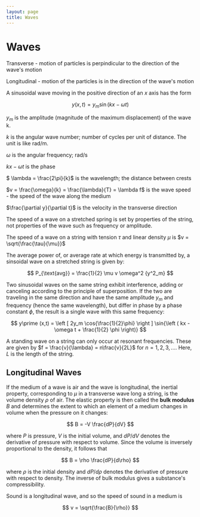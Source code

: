 ```yaml
---
layout: page
title: Waves
---
```


# Waves

Transverse - motion of particles is perpindicular to the direction of the wave's motion

Longitudinal - motion of the particles is in the direction of the wave's motion

A sinusoidal wave moving in the positive direction of an $x$ axis has the form

$$ y(x,t) = y_m \sin(kx - \omega t) $$

$y_m$ is the amplitude (magnitude of the maximum displacement) of the wave k. 

$k$ is the angular wave number; number of cycles per unit of distance. The unit is like rad/m.

$\omega$ is the angular frequency; rad/s

$kx - \omega t$ is the phase

$ \lambda = \frac{2\pi}{k}$ is the wavelength; the distance between crests

$v = \frac{\omega}{k} = \frac{\lambda}{T} = \lambda f$ is the wave speed - the speed of the wave along the medium

$\frac{\partial y}{\partial t}$ is the velocity in the transverse direction

The speed of a wave on a stretched spring is set by properties of the string, not properties of the wave such as frequency or amplitude.

The speed of a wave on a string with tension $\tau$ and linear density $\mu$ is $v = \sqrt{\frac{\tau}{\mu}}$

The average power of, or average rate at which energy is transmitted by, a sinsoidal wave on a stretched string is given by:

$$ P_{\text{avg}} = \frac{1}{2} \mu v \omega^2 {y^2_m} $$ 

Two sinusoidal waves on the same string exhibit interference, adding or canceling according to the principle of superposition. If the two are traveling in the same direction and have the same amplitude $y_m$ and frequency (hence the same wavelength), but differ in phase by a phase constant $\phi$, the result is a single wave with this same frequency:

$$ y\prime (x,t) = \left [ 2y_m \cos{\frac{1}{2}\phi} \right ] \sin{\left ( kx -\omega t + \frac{1}{2} \phi \right)} $$

A standing wave on a string can only occur at resonant frequencies. These are given by $f = \frac{v}{\lambda} = n\frac{v}{2L}$ for $n = 1,2,3,...$. Here, $L$ is the length of the string.

## Longitudinal Waves

If the medium of a wave is air and the wave is longitudinal, the inertial property, corresponding to $\mu$ in a transverse wave long a string, is the volume density $\rho$ of air. The elastic property is then called the **bulk modulus** $B$ and determines the extent to which an element of a medium changes in volume when the pressure on it changes:

$$ B = -V \frac{dP}{dV} $$

where $P$ is pressure, $V$ is the initial volume, and $dP/dV$ denotes the derivative of pressure with respect to volume. Since the volume is inversely proportional to the density, it follows that

$$ B = \rho \frac{dP}{d\rho} $$

where $\rho$ is the initial density and $dP/d\rho$ denotes the derivative of pressure with respect to density. The inverse of bulk modulus gives a substance's compressibility.

Sound is a longitudinal wave, and so the speed of sound in a medium is

$$ v = \sqrt{\frac{B}{\rho}} $$ 
